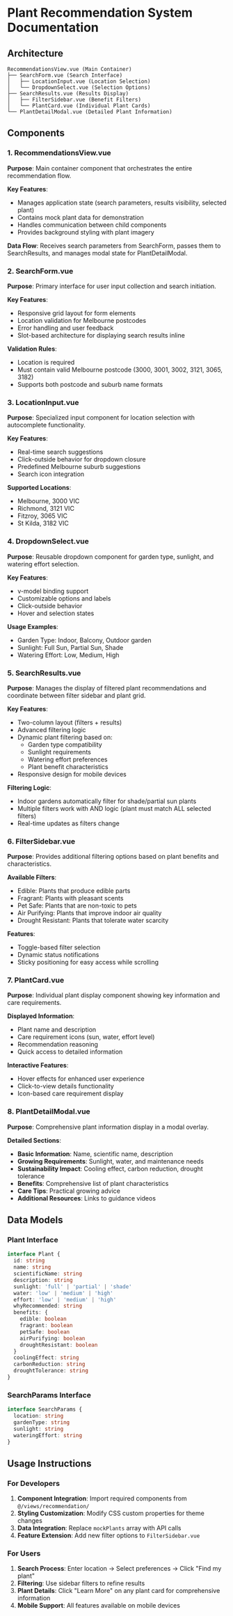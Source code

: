 # Plant Recommendation System Documentation

## Architecture

```
RecommendationsView.vue (Main Container)
├── SearchForm.vue (Search Interface)
│   ├── LocationInput.vue (Location Selection)
│   └── DropdownSelect.vue (Selection Options)
├── SearchResults.vue (Results Display)
│   ├── FilterSidebar.vue (Benefit Filters)
│   └── PlantCard.vue (Individual Plant Cards)
└── PlantDetailModal.vue (Detailed Plant Information)
```

## Components

### 1. RecommendationsView.vue

**Purpose**: Main container component that orchestrates the entire recommendation flow.

**Key Features**:

- Manages application state (search parameters, results visibility, selected plant)
- Contains mock plant data for demonstration
- Handles communication between child components
- Provides background styling with plant imagery

**Data Flow**: Receives search parameters from SearchForm, passes them to SearchResults, and manages modal state for PlantDetailModal.

### 2. SearchForm.vue

**Purpose**: Primary interface for user input collection and search initiation.

**Key Features**:

- Responsive grid layout for form elements
- Location validation for Melbourne postcodes
- Error handling and user feedback
- Slot-based architecture for displaying search results inline

**Validation Rules**:

- Location is required
- Must contain valid Melbourne postcode (3000, 3001, 3002, 3121, 3065, 3182)
- Supports both postcode and suburb name formats

### 3. LocationInput.vue

**Purpose**: Specialized input component for location selection with autocomplete functionality.

**Key Features**:

- Real-time search suggestions
- Click-outside behavior for dropdown closure
- Predefined Melbourne suburb suggestions
- Search icon integration

**Supported Locations**:

- Melbourne, 3000 VIC
- Richmond, 3121 VIC
- Fitzroy, 3065 VIC
- St Kilda, 3182 VIC

### 4. DropdownSelect.vue

**Purpose**: Reusable dropdown component for garden type, sunlight, and watering effort selection.

**Key Features**:

- v-model binding support
- Customizable options and labels
- Click-outside behavior
- Hover and selection states

**Usage Examples**:

- Garden Type: Indoor, Balcony, Outdoor garden
- Sunlight: Full Sun, Partial Sun, Shade
- Watering Effort: Low, Medium, High

### 5. SearchResults.vue

**Purpose**: Manages the display of filtered plant recommendations and coordinate between filter sidebar and plant grid.

**Key Features**:

- Two-column layout (filters + results)
- Advanced filtering logic
- Dynamic plant filtering based on:
  - Garden type compatibility
  - Sunlight requirements
  - Watering effort preferences
  - Plant benefit characteristics
- Responsive design for mobile devices

**Filtering Logic**:

- Indoor gardens automatically filter for shade/partial sun plants
- Multiple filters work with AND logic (plant must match ALL selected filters)
- Real-time updates as filters change

### 6. FilterSidebar.vue

**Purpose**: Provides additional filtering options based on plant benefits and characteristics.

**Available Filters**:

- Edible: Plants that produce edible parts
- Fragrant: Plants with pleasant scents
- Pet Safe: Plants that are non-toxic to pets
- Air Purifying: Plants that improve indoor air quality
- Drought Resistant: Plants that tolerate water scarcity

**Features**:

- Toggle-based filter selection
- Dynamic status notifications
- Sticky positioning for easy access while scrolling

### 7. PlantCard.vue

**Purpose**: Individual plant display component showing key information and care requirements.

**Displayed Information**:

- Plant name and description
- Care requirement icons (sun, water, effort level)
- Recommendation reasoning
- Quick access to detailed information

**Interactive Features**:

- Hover effects for enhanced user experience
- Click-to-view details functionality
- Icon-based care requirement display

### 8. PlantDetailModal.vue

**Purpose**: Comprehensive plant information display in a modal overlay.

**Detailed Sections**:

- **Basic Information**: Name, scientific name, description
- **Growing Requirements**: Sunlight, water, and maintenance needs
- **Sustainability Impact**: Cooling effect, carbon reduction, drought tolerance
- **Benefits**: Comprehensive list of plant characteristics
- **Care Tips**: Practical growing advice
- **Additional Resources**: Links to guidance videos

## Data Models

### Plant Interface

```typescript
interface Plant {
  id: string
  name: string
  scientificName: string
  description: string
  sunlight: 'full' | 'partial' | 'shade'
  water: 'low' | 'medium' | 'high'
  effort: 'low' | 'medium' | 'high'
  whyRecommended: string
  benefits: {
    edible: boolean
    fragrant: boolean
    petSafe: boolean
    airPurifying: boolean
    droughtResistant: boolean
  }
  coolingEffect: string
  carbonReduction: string
  droughtTolerance: string
}
```

### SearchParams Interface

```typescript
interface SearchParams {
  location: string
  gardenType: string
  sunlight: string
  wateringEffort: string
}
```

## Usage Instructions

### For Developers

1. **Component Integration**: Import required components from `@/views/recommendation/`
2. **Styling Customization**: Modify CSS custom properties for theme changes
3. **Data Integration**: Replace `mockPlants` array with API calls
4. **Feature Extension**: Add new filter options to `FilterSidebar.vue`

### For Users

1. **Search Process**: Enter location → Select preferences → Click "Find my plant"
2. **Filtering**: Use sidebar filters to refine results
3. **Plant Details**: Click "Learn More" on any plant card for comprehensive information
4. **Mobile Support**: All features available on mobile devices
